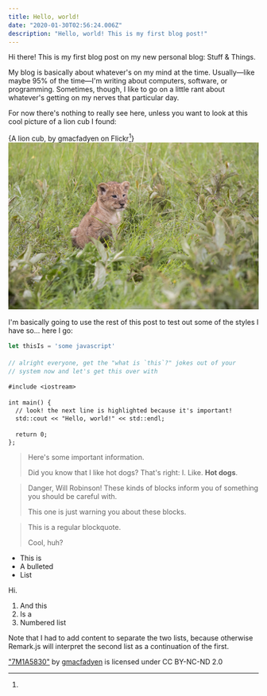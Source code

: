 ```yaml
---
title: Hello, world!
date: "2020-01-30T02:56:24.006Z"
description: "Hello, world! This is my first blog post!"
---
```


Hi there! This is my first blog post on my new personal blog: Stuff & Things.

My blog is basically about whatever's on my mind at the time. Usually&mdash;like maybe 95% of the time&mdash;I'm writing
about computers, software, or programming. Sometimes, though, I like to go on a little rant about whatever's getting
on my nerves that particular day.

For now there's nothing to really see here, unless you want to look at this cool picture of a lion cub I found:

{A lion cub, by gmacfadyen on Flickr[^1]}![A lion cub](lion-cub.jpg "A lion cub")

I'm basically going to use the rest of this post to test out some of the styles I have so... here I go:

```js
let thisIs = 'some javascript'

// alright everyone, get the "what is `this`?" jokes out of your
// system now and let's get this over with
```

```cpp{5}
#include <iostream>

int main() {
  // look! the next line is highlighted because it's important!
  std::cout << "Hello, world!" << std::endl;

  return 0;
};
```

<div class="block info">

> Here's some important information.
>
> Did you know that I like hot dogs? That's right: I. Like. **Hot dogs**.

</div>

<div class="block warn">

> Danger, Will Robinson! These kinds of blocks inform you of something
> you should be careful with.
>
> This one is just warning you about these blocks.

</div>

> This is a regular blockquote.
>
> Cool, huh?

  * This is
  * A bulleted
  * List

Hi.

  1. And this
  2. Is a
  3. Numbered list

Note that I had to add content to separate the two lists, because otherwise Remark.js will interpret the second list as a continuation of the first.

[^1]:
  <a href="https://www.flickr.com/photos/63025571@N07/31199100604">"7M1A5830"</a> by <a href="https://www.flickr.com/photos/63025571@N07">gmacfadyen</a> is licensed under CC BY-NC-ND 2.0
